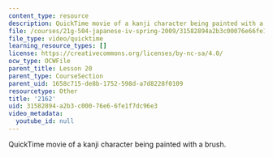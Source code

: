 ```yaml
---
content_type: resource
description: QuickTime movie of a kanji character being painted with a brush.
file: /courses/21g-504-japanese-iv-spring-2009/31582894a2b3c00076e66fe1f7dc96e3_2162.mov
file_type: video/quicktime
learning_resource_types: []
license: https://creativecommons.org/licenses/by-nc-sa/4.0/
ocw_type: OCWFile
parent_title: Lesson 20
parent_type: CourseSection
parent_uid: 1658c715-de8b-1752-598d-a7d8228f0109
resourcetype: Other
title: '2162'
uid: 31582894-a2b3-c000-76e6-6fe1f7dc96e3
video_metadata:
  youtube_id: null
---
```

QuickTime movie of a kanji character being painted with a brush.